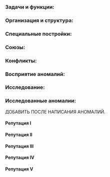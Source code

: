 ### **Задачи и функции:**
### **Организация и структура:**
### **Специальные постройки:**
### **Союзы:**
### **Конфликты:**
### **Восприятие аномалий:**
### **Исследование:**
### **Исследованные аномалии:**
ДОБАВИТЬ ПОСЛЕ НАПИСАНИЯ АНОМАЛИЙ.
#### **Репутация I**
#### **Репутация II**
#### **Репутация III**
#### **Репутация IV**
#### **Репутация V**